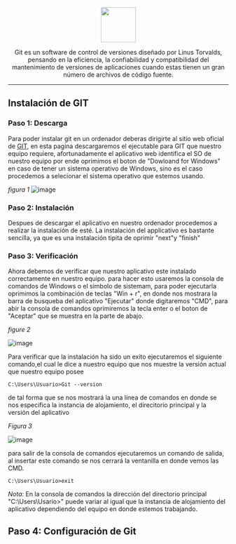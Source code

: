 <div align="center">
<img src="https://github.com/Brayan-Hc11/devicon/blob/master/icons/git/git-original-wordmark.svg" height="80"/>

Git es un software de control de versiones diseñado por Linus Torvalds, pensando en la eficiencia, la confiabilidad y compatibilidad del mantenimiento de versiones de aplicaciones cuando estas tienen un gran número de archivos de código fuente.
</div>

***
## Instalación de GIT

### Paso 1: Descarga
Para poder instalar git en un ordenador deberas dirigirte al sitio web oficial de [GIT](https://git-scm.com), en esta pagina descargaremos el ejecutable para GIT que nuestro equipo requiere, afortunadamente el aplicativo web identifica el SO de nuestro equipo por ende oprimimos el boton de "Dowloand for Windows" en caso de tener un sistema operativo de Windows, sino es el caso procedemos a selecionar el sistema operativo que estemos usando.

_figura 1_
![image](https://github.com/Brayan-Hc11/GIT/assets/118775234/398fd2cd-75ee-469a-8136-2fa7d7f82a12)

### Paso 2: Instalación
Despues de descargar el aplicativo en nuestro ordenador procedemos a realizar la instalación de esté. La instalación del applicativo es bastante sencilla, ya que es una instalación tipita de oprimir "next"y "finish"

### Paso 3: Verificación
Ahora debemos de verificar que nuestro aplicativo este instalado correctamente en nuestro equipo. para hacer esto usaremos la consola de comandos de Windows o el simbolo de sistemam, para poder ejecutarla oprimimos la combinación de teclas "Win + r", en donde nos mostrara la barra de busqueba del aplicativo "Ejecutar" donde digitaremos "CMD", para abir la consola de comandos oprimiremos la tecla enter o el boton de "Aceptar" que se muestra en la parte de abajo.  

_figure 2_

![image](https://github.com/Brayan-Hc11/GIT/assets/118775234/cb60e16d-f5f8-4c37-9950-d9e647ef7c59)

Para verificar que la instalación ha sido un exito ejecutaremos el siguiente comando,el cual le dice a nuestro equipo que nos muestre la versión actual que nuestro equipo posee
~~~
C:\Users\Usuario>Git --version
~~~

de tal forma que se nos mostrará la una línea de comandos en donde se nos especifica la instancia de alojamiento, el direcitorio principal y la versión del aplicativo

_Figura 3_

![image](https://github.com/Brayan-Hc11/GIT/assets/118775234/76e85202-b608-4e23-b62c-b8c0038a30e3)

para salir de la consola de comandos ejecutaremos un comando de salida, al insertar este comando se nos cerrará la ventanilla en donde vemos las CMD.
~~~
C:\Users\Usuario>exit
~~~

_Nota:_ En la consola de comandos la dirección del directorio principal "C:\Users\Usario>" puede variar al igual que la instancia de alojamiento del aplicativo dependiendo del equipo en donde estemos trabajando.

## Paso 4: Configuración de Git



